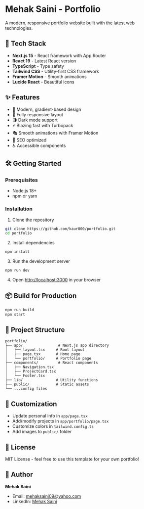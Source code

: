 # Mehak Saini - Portfolio

A modern, responsive portfolio website built with the latest web technologies.

## 🚀 Tech Stack

- **Next.js 15** - React framework with App Router
- **React 19** - Latest React version
- **TypeScript** - Type safety
- **Tailwind CSS** - Utility-first CSS framework
- **Framer Motion** - Smooth animations
- **Lucide React** - Beautiful icons

## ✨ Features

- 🎨 Modern, gradient-based design
- 📱 Fully responsive layout
- 🌗 Dark mode support
- ⚡ Blazing fast with Turbopack
- 🎭 Smooth animations with Framer Motion
- 🎯 SEO optimized
- ♿ Accessible components

## 🛠️ Getting Started

### Prerequisites

- Node.js 18+
- npm or yarn

### Installation

1. Clone the repository
```bash
git clone https://github.com/kaur000/portfolio.git
cd portfolio
```

2. Install dependencies
```bash
npm install
```

3. Run the development server
```bash
npm run dev
```

4. Open [http://localhost:3000](http://localhost:3000) in your browser

## 📦 Build for Production

```bash
npm run build
npm start
```

## 📁 Project Structure

```
portfolio/
├── app/                # Next.js app directory
│   ├── layout.tsx     # Root layout
│   ├── page.tsx       # Home page
│   └── portfolio/     # Portfolio page
├── components/         # React components
│   ├── Navigation.tsx
│   ├── ProjectCard.tsx
│   └── Footer.tsx
├── lib/               # Utility functions
├── public/            # Static assets
└── ...config files
```

## 🎨 Customization

- Update personal info in `app/page.tsx`
- Add/modify projects in `app/portfolio/page.tsx`
- Customize colors in `tailwind.config.ts`
- Add images to `public/` folder

## 📝 License

MIT License - feel free to use this template for your own portfolio!

## 👤 Author

**Mehak Saini**
- Email: mehaksaini09@yahoo.com
- LinkedIn: [Mehak Saini](https://www.linkedin.com/in/mehak-s-597349243/)
